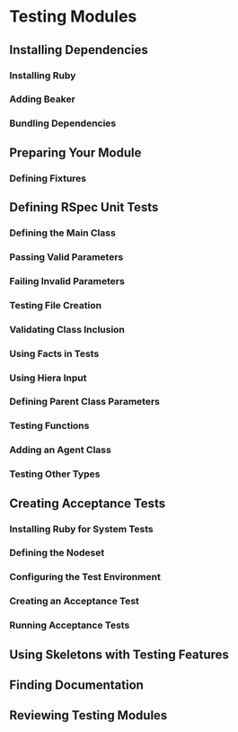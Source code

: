 # Testing Modules

## Installing Dependencies

### Installing Ruby

### Adding Beaker

### Bundling Dependencies

## Preparing Your Module

### Defining Fixtures

## Defining RSpec Unit Tests

### Defining the Main Class

### Passing Valid Parameters

### Failing Invalid Parameters

### Testing File Creation

### Validating Class Inclusion

### Using Facts in Tests

### Using Hiera Input

### Defining Parent Class Parameters

### Testing Functions

### Adding an Agent Class

### Testing Other Types

## Creating Acceptance Tests

### Installing Ruby for System Tests

### Defining the Nodeset

### Configuring the Test Environment

### Creating an Acceptance Test

### Running Acceptance Tests

## Using Skeletons with Testing Features

## Finding Documentation

## Reviewing Testing Modules